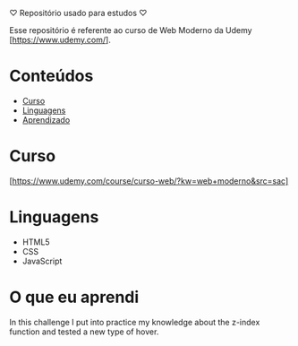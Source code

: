 ♡ Repositório usado para estudos ♡

Esse repositório é referente ao curso de Web Moderno da Udemy [https://www.udemy.com/].

# Conteúdos

- [Curso](#curso)
- [Linguagens](#Linguagens)
- [Aprendizado](#Aprendizado)

# Curso

[https://www.udemy.com/course/curso-web/?kw=web+moderno&src=sac]

# Linguagens 

- HTML5
- CSS
- JavaScript

# O que eu aprendi 

In this challenge I put into practice my knowledge about the z-index function and tested a new type of hover.
